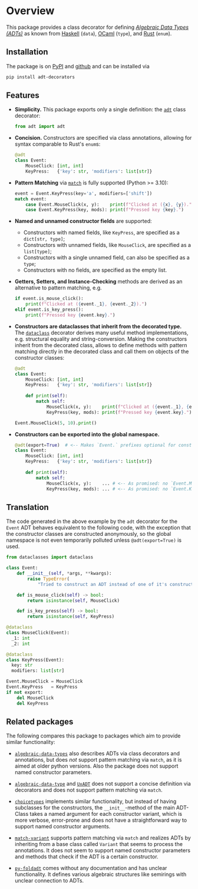 # Overview

This package provides a class decorator for defining
*[Algebraic Data Types (ADTs)](https://en.wikipedia.org/wiki/Algebraic_data_type)* as known from
[Haskell](https://wiki.haskell.org/Algebraic_data_type) (`data`),
[OCaml](https://cs3110.github.io/textbook/chapters/data/algebraic_data_types.html) (`type`), and
[Rust](https://doc.rust-lang.org/book/ch06-01-defining-an-enum.html) (`enum`).

[//]: # (INSTALL_BEGIN)
## Installation

The package is on [PyPI](https://pypi.org/project/adt-decorators/)
and [github](https://github.com/m0rphism/adt-decorators)
and can be installed via
```bash
pip install adt-decorators
```
[//]: # (INSTALL_END)

## Features

- **Simplicity.** This package exports only a single definition: the
  [`adt`](../reference/#adt.adt) class decorator:
  ```python
  from adt import adt
  ```

- **Concision.** Constructors are specified via class annotations,
  allowing for syntax comparable to Rust's `enum`s:
  ```python
  @adt
  class Event:
      MouseClick: [int, int]
      KeyPress:   {'key': str, 'modifiers': list[str]}
  ```

- **Pattern Matching** via [`match`](https://peps.python.org/pep-0636/) is fully supported (Python >= 3.10):
  ```python
  event = Event.KeyPress(key='a', modifiers=['shift'])
  match event:
      case Event.MouseClick(x, y):    print(f"Clicked at ({x}, {y}).")
      case Event.KeyPress(key, mods): print(f"Pressed key {key}.")
  ```

-   **Named and unnamed constructor fields** are supported:

    - Constructors with named fields, like `KeyPress`, are specified as a `dict[str, type]`;
    - Constructors with unnamed fields, like `MouseClick`,  are specified as a `list[type]`;
    - Constructors with a single unnamed field, can also be specified as a `type`;
    - Constructors with no fields, are specified as the empty list.

- **Getters, Setters, and Instance-Checking** methods are derived as an alternative to pattern matching, e.g.
  ```python
  if event.is_mouse_click():
      print(f"Clicked at ({event._1}, {event._2}).")
  elif event.is_key_press():
      print(f"Pressed key {event.key}.")
  ```

- **Constructors are dataclasses that inherit from the decorated type.**
  The [`dataclass`](https://docs.python.org/3/library/dataclasses.html)
  decorator derives many useful method implementations,
  e.g. structural equality and string-conversion.
  Making the constructors inherit from the decorated class, allows to
  define methods with pattern matching directly in the decorated class
  and call them on objects of the constructor classes:
  ```python
  @adt
  class Event:
      MouseClick: [int, int]
      KeyPress:   {'key': str, 'modifiers': list[str]}
      
      def print(self):
          match self:
              MouseClick(x, y):    print(f"Clicked at ({event._1}, {event._2}).")
              KeyPress(key, mods): print(f"Pressed key {event.key}.")

  Event.MouseClick(5, 10).print()
  ```

- **Constructors can be exported into the global namespace.**
  ```python
  @adt(export=True)  # <-- Makes `Event.` prefixes optional for constructors.
  class Event:
      MouseClick: [int, int]
      KeyPress:   {'key': str, 'modifiers': list[str]}
      
      def print(self):
          match self:
              MouseClick(x, y):    ... # <-- As promised: no `Event.MouseClick`!
              KeyPress(key, mods): ... # <-- As promised: no `Event.KeyPress`!
  ```


## Translation

The code generated in the above example by the `adt` decorator for the
`Event` ADT behaves equivalent to the following code, with the
exception that the constructor classes are constructed anonymously, so
the global namespace is not even temporarily polluted unless
`@adt(export=True)` is used.

```python
from dataclasses import dataclass

class Event:
    def __init__(self, *args, **kwargs):
        raise TypeError(
            "Tried to construct an ADT instead of one of it's constructors.")

    def is_mouse_click(self) -> bool:
        return isinstance(self, MouseClick)

    def is_key_press(self) -> bool:
        return isinstance(self, KeyPress)

@dataclass
class MouseClick(Event):
  _1: int
  _2: int

@dataclass
class KeyPress(Event):
  key: str
  modifiers: list[str]

Event.MouseClick = MouseClick
Event.KeyPress   = KeyPress
if not export:
    del MouseClick
    del KeyPress
```

## Related packages

The following compares this package to packages which aim to provide similar functionality:

- [`algebraic-data-types`](https://pypi.org/project/algebraic-data-types/)
  also describes ADTs via class decorators and
  annotations, but does *not* support pattern matching via `match`, as it is aimed
  at older python versions. Also the package does not support named
  constructor parameters.

- [`algebraic-data-type`](https://pypi.org/project/algebraic-data-type/) and
  [`UxADT`](https://pypi.org/project/UxADT/)
  does not support a concise definition via decorators and does not
  support pattern matching via `match`.

- [`choicetypes`](https://pypi.org/project/choicetypes/) implements
  similar functionality, but instead of having subclasses for the constructors,
  the `__init__`-method of the main ADT-Class takes a named argument
  for each constructor variant, which is more verbose, error-prone and
  does not have a straightforward way to support named constructor arguments.

- [`match-variant`](https://pypi.org/project/match-variant/) supports
  pattern matching via `match` and realizes ADTs by inheriting from a
  base class called `Variant` that seems to process the annotations.
  It does not seem to support named constructor parameters and
  methods that check if the ADT is a certain constructor.

- [`py-foldadt`](https://pypi.org/project/py-foldadt/) comes without
  any documentation and has unclear functionality. It defines various
  algebraic structures like semirings with unclear connection to ADTs.

